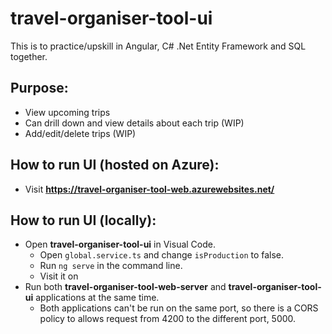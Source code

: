 # travel-organiser-tool-ui

This is to practice/upskill in Angular, C# .Net Entity Framework and SQL together.

## Purpose:

- View upcoming trips
- Can drill down and view details about each trip (WIP)
- Add/edit/delete trips (WIP)

## How to run UI (hosted on Azure):
- Visit **https://travel-organiser-tool-web.azurewebsites.net/** 
  
## How to run UI (locally):
- Open **travel-organiser-tool-ui** in Visual Code.
    - Open `global.service.ts` and change `isProduction` to false.
    - Run `ng serve` in the command line.
    - Visit it on
- Run both **travel-organiser-tool-web-server** and **travel-organiser-tool-ui** applications at the same time.
    - Both applications can't be run on the same port, so there is a CORS policy to allows request from 4200 to the different port, 5000.
